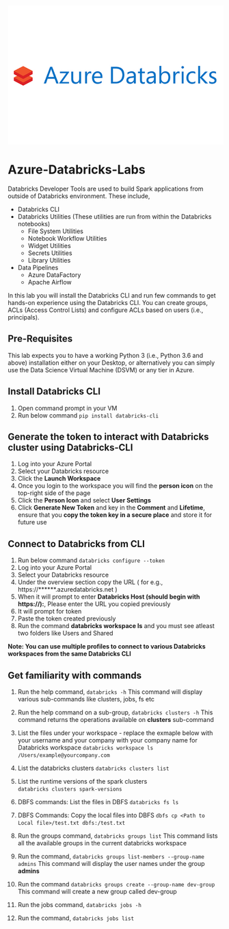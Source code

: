 ![Alt text](../images/az-db-logo.jpg "Azure Databricks Labs")

# Azure-Databricks-Labs

Databricks Developer Tools are used to build Spark applications from outside of Databricks environment. These include,
* Databricks CLI
* Databricks Utilities (These utilities are run from within the Databricks notebooks)
    * File System Utilities
    * Notebook Workflow Utilities
    * Widget Utilities
    * Secrets Utilities
    * Library Utilities
* Data Pipelines
    * Azure DataFactory
    * Apache Airflow

In this lab you will install the Databricks CLI and run few commands to get hands-on experience using the Databricks CLI.
You can create groups, ACLs (Access Control Lists) and configure ACLs based on users (i.e., principals).

## Pre-Requisites
This lab expects you to have a working Python 3 (i.e., Python 3.6 and above) installation either on your Desktop, or alternatively you can simply use the Data Science Virtual Machine (DSVM) or any tier in Azure.

## Install Databricks CLI

1. Open command prompt in your VM
2. Run below command
    `pip install databricks-cli`

## Generate the token to interact with Databricks cluster using Databricks-CLI

1. Log into your Azure Portal 
2. Select your Databricks resource 
3. Click the **Launch Workspace**
4. Once you login to the workspace you will find the **person icon** on the top-right side of the page
5. Click the  **Person Icon** and select **User Settings**
6. Click **Generate New Token** and key in the **Comment** and **Lifetime**, ensure that you **copy the token key in a secure place** and store it for future use

## Connect to Databricks from CLI

1. Run below command
    ` databricks configure --token `
2. Log into your Azure Portal 
3. Select your Databricks resource
4. Under the overview section copy the URL ( for e.g., https://******.azuredatabricks.net )
5. When it will prompt to enter **Databricks Host (should begin with https://):**, Please enter the URL you copied previously
6. It will prompt for token
7. Paste the token created previously
8. Run the command **databricks workspace ls** and you must see atleast two folders like Users and Shared

**Note: You can use multiple profiles to connect to various Databricks workspaces from the same Databricks CLI**

## Get familiarity with commands

1. Run the help command, `databricks -h` 
    This command will display various sub-commands like clusters, jobs, fs etc

2. Run the help command on a sub-group, `databricks clusters -h`
    This command returns the operations available on **clusters** sub-command

3. List the files under your workspace - replace the exmaple below with your username and your company with your company name for Databricks workspace
    `databricks workspace ls /Users/example@yourcompany.com`

4. List the databricks clusters
    `databricks clusters list`

5. List the runtime versions of the spark clusters    
    `databricks clusters spark-versions`

6. DBFS commands: List the files in DBFS
    `databricks fs ls`

7. DBFS Commands: Copy the local files into DBFS
    `dbfs cp <Path to Local file>/test.txt dbfs:/test.txt`

8. Run the groups command, `databricks groups list`
This command lists all the available groups in the current databricks workspace

9. Run the command, `databricks groups list-members --group-name admins` 
This command will display the user names under the group **admins**

10. Run the command `databricks groups create --group-name dev-group`
This command will create a new group called dev-group

11. Run the jobs command, `databricks jobs -h`

12. Run the command, `databricks jobs list`